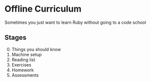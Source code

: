 Offline Curriculum
==================

Sometimes you just want to learn Ruby without going to a code school

Stages
------

0. Things you should know
1. Machine setup
2. Reading list
3. Exercises
4. Homework
5. Assessments
